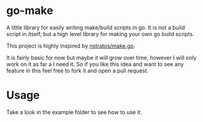 # go-make
A little library for easily writing make/build scripts in go.
It is not a build script in itself, but a high level library for making your own go build scripts.

This project is highly inspired by [nstratos/make.go](https://github.com/nstratos/make.go).

It is fairly basic for now but maybe it will grow over time, however I will only work on it as far a I need it.
So if you like this idea and want to see any feature in this feel free to fork it and open a pull request.

# Usage

Take a look in the example folder to see how to use it.
